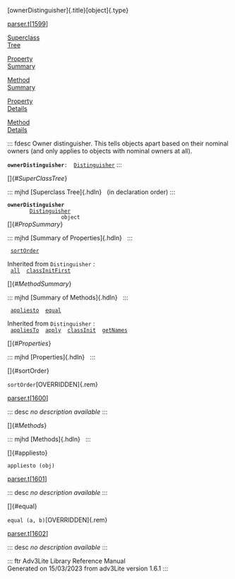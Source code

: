 [ownerDistinguisher]{.title}[object]{.type}

[parser.t](../file/parser.t.html)\[[1599](../source/parser.t.html#1599)\]

[Superclass\
Tree](#_SuperClassTree_)

[Property\
Summary](#_PropSummary_)

[Method\
Summary](#_MethodSummary_)

[Property\
Details](#_Properties_)

[Method\
Details](#_Methods_)

::: fdesc
Owner distinguisher. This tells objects apart based on their nominal
owners (and only applies to objects with nominal owners at all).

**`ownerDistinguisher`**` :   `[`Distinguisher`](../object/Distinguisher.html)
:::

[]{#_SuperClassTree_}

::: mjhd
[Superclass Tree]{.hdln}   (in declaration order)
:::

**`ownerDistinguisher`**\
`         `[`Distinguisher`](../object/Distinguisher.html)\
`                 object`\
[]{#_PropSummary_}

::: mjhd
[Summary of Properties]{.hdln}  
:::

` `[`sortOrder`](#sortOrder)`  `

Inherited from `Distinguisher` :\
` `[`all`](../object/Distinguisher.html#all)`  `[`classInitFirst`](../object/Distinguisher.html#classInitFirst)`  `

[]{#_MethodSummary_}

::: mjhd
[Summary of Methods]{.hdln}  
:::

` `[`appliesto`](#appliesto)`  `[`equal`](#equal)`  `

Inherited from `Distinguisher` :\
` `[`appliesTo`](../object/Distinguisher.html#appliesTo)`  `[`apply`](../object/Distinguisher.html#apply)`  `[`classInit`](../object/Distinguisher.html#classInit)`  `[`getNames`](../object/Distinguisher.html#getNames)`  `

[]{#_Properties_}

::: mjhd
[Properties]{.hdln}  
:::

[]{#sortOrder}

`sortOrder`[OVERRIDDEN]{.rem}

[parser.t](../file/parser.t.html)\[[1600](../source/parser.t.html#1600)\]

::: desc
*no description available*
:::

[]{#_Methods_}

::: mjhd
[Methods]{.hdln}  
:::

[]{#appliesto}

`appliesto (obj)`

[parser.t](../file/parser.t.html)\[[1601](../source/parser.t.html#1601)\]

::: desc
*no description available*
:::

[]{#equal}

`equal (a, b)`[OVERRIDDEN]{.rem}

[parser.t](../file/parser.t.html)\[[1602](../source/parser.t.html#1602)\]

::: desc
*no description available*
:::

::: ftr
Adv3Lite Library Reference Manual\
Generated on 15/03/2023 from adv3Lite version 1.6.1
:::
